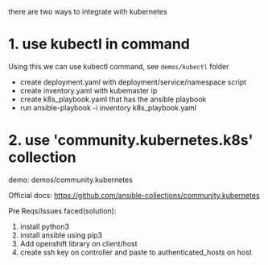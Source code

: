 there are two ways to integrate with kubernetes
# 1. use kubectl in command

Using this we can use kubectl command, see `demos/kubectl` folder

 * create deployment.yaml with deployment/service/namespace script
 * create inventory.yaml with kubemaster ip
 * create k8s_playbook.yaml that has the ansible playbook
 * run ansible-playbook -i inventory k8s_playbook.yaml

# 2. use 'community.kubernetes.k8s' collection

demo:
demos/community.kubernetes

Official docs:
https://github.com/ansible-collections/community.kubernetes

Pre Reqs/Issues faced(solution):
1. install python3
2. install ansible using pip3
3. Add openshift library on client/host
4. create ssh key on controller and paste to authenticated_hosts on host 
